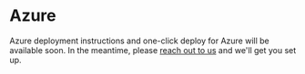 # Azure

Azure deployment instructions and one-click deploy for Azure will be available soon. In the meantime, please [reach out to us](mailto:vignesh@monoid.co) and we'll get you set up.